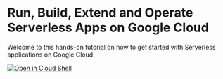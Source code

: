 # Run, Build, Extend and Operate Serverless Apps on Google Cloud

Welcome to this hands-on tutorial on how to get started with Serverless applications on Google Cloud.

[![Open in Cloud Shell](https://gstatic.com/cloudssh/images/open-btn.svg)](https://shell.cloud.google.com/cloudshell/editor?cloudshell_git_repo=https://github.com/nucleusengineering/serverless.git)


